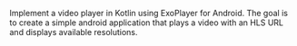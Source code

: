 Implement a video player in Kotlin using ExoPlayer for Android. The goal is to create a
simple android application that plays a video with an HLS URL and displays available
resolutions.
